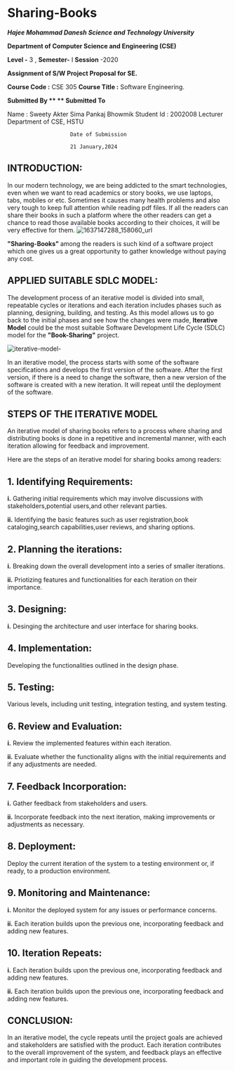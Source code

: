 # Sharing-Books



**_Hajee Mohammad Danesh Science and Technology University_**

 **Department of Computer Science and Engineering (CSE)**



**Level -** 3 , **Semester-** I
**Session** -2020

**Assignment of S/W Project Proposal for SE.**

**Course Code    :** CSE 305
**Course Title   :** Software Engineering.



**Submitted By ** 	                ** Submitted To**
            
Name : Sweety Akter Sima       	       Pankaj Bhowmik
Student Id : 2002008		          Lecturer
                                       Department of CSE, 
                                             HSTU



                        Date of Submission

                        21 January,2024



## INTRODUCTION:
In our modern technology, we are being addicted to the smart technologies, even when we want to read academics or story books, we use laptops, tabs, mobiles or etc. Sometimes it causes many health problems and also very tough to keep full attention while reading pdf files. If all the readers can share their books in such a platform where the other readers can get a chance to read those available books according to their choices, it will be very effective for them.
![1637147288_158060_url](https://github.com/SweetysimA/Sharing-Books/assets/154395785/a6d1bbb8-02de-474a-b62e-558aca76baaa)

<strong>"Sharing-Books" </strong> among the readers is such kind of a software project which one gives us a great opportunity to gather knowledge without paying any cost.

## APPLIED SUITABLE SDLC MODEL:
The development process of an iterative model is divided into small, repeatable cycles or iterations and each iteration includes phases such as planning, designing, building, and testing. As this model allows us to go back to the initial phases and see how the changes were made, <strong>Iterative Model</strong> could be the most suitable Software Development Life Cycle (SDLC) model for the <strong>"Book-Sharing"</strong> project. 

![iterative-model-](https://github.com/SweetysimA/Sharing-Books/assets/154395785/c5e42806-8017-415b-96b4-e4f5bbd91a75)

In an iterative model, the process starts with some of the software specifications and develops the first version of the software. After the first version, if there is a need to change the software, then a new version of the software is created with a new iteration. It will repeat until the deployment of the software.

## STEPS OF THE ITERATIVE MODEL

An iterative model of sharing books refers to a process where sharing and distributing books is done in a repetitive and incremental manner, with each iteration allowing for feedback and improvement. 

Here are the steps of an iterative model for sharing books among readers:

## 1. Identifying Requirements:

<strong>i.</strong> Gathering initial requirements which may involve discussions with stakeholders,potential users,and 
 other relevant parties.
     
<strong>ii.</strong> Identifying the basic features such as user registration,book cataloging,search capabilities,user 
reviews, and sharing options.

## 2. Planning the iterations:
    
<strong>i.</strong> Breaking down the overall development into a series of smaller iterations.

<strong>ii.</strong> Priotizing features and functionalities for each iteration on their importance.

## 3. Designing: 

<strong>i.</strong> Desinging the architecture and user interface for sharing books.

## 4. Implementation:
 Developing the functionalities outlined in the design phase.

## 5. Testing:
 Various levels, including unit testing, integration testing, and system testing.

## 6. Review and Evaluation:

<strong>i.</strong> Review the implemented features within each iteration.

<strong>ii.</strong> Evaluate whether the functionality aligns with the initial requirements and if any adjustments are needed.
   

## 7. Feedback Incorporation:

<strong>i.</strong> Gather feedback from stakeholders and users.

<strong>ii.</strong> Incorporate feedback into the next iteration, making improvements or adjustments as necessary.


## 8. Deployment:

Deploy the current iteration of the system to a testing environment or, if ready, to a production environment.


## 9. Monitoring and Maintenance:

<strong>i.</strong> Monitor the deployed system for any issues or performance concerns.

<strong>ii.</strong> Each iteration builds upon the previous one, incorporating feedback and adding new features.

## 10. Iteration Repeats:

<strong>i.</strong> Each iteration builds upon the previous one, incorporating feedback and adding new features.

<strong>ii.</strong> Each iteration builds upon the previous one, incorporating feedback and adding new features.


## CONCLUSION:

In an iterative model, the cycle repeats until the project goals are achieved and stakeholders are satisfied with the product. Each iteration contributes to the overall improvement of the system, and feedback plays an effective and important role in guiding the development process.







